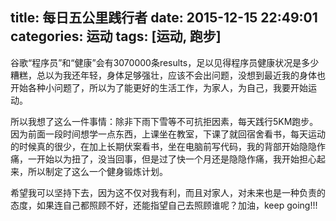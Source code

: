 title: 每日五公里践行者 
date: 2015-12-15 22:49:01 
categories: 运动
tags: [运动, 跑步]
---
谷歌“程序员”和“健康”会有3070000条results，足以见得程序员健康状况是多少糟糕，总以为我还年轻，身体足够强壮，应该不会出问题，没想到最近我的身体也开始各种小问题了，所以为了能更好的生活工作，为家人，为自己，我要开始运动。

<!--more-->

所以我想了这么一件事情：除非下雨下雪等不可抗拒因素，每天践行5KM跑步。因为前面一段时间想学一点东西，上课坐在教室，下课了就回宿舍看书，每天运动的时候真的很少，在加上长期伏案看书，坐在电脑前写代码，我的背部开始隐隐作痛，一开始以为扭了，没当回事，但是过了快一个月还是隐隐作痛，我开始担心起来，所以制定了这么一个健身锻炼计划。

希望我可以坚持下去，因为这不仅对我有利，而且对家人，对未来也是一种负责的态度，如果连自己都照顾不好，还能指望自己去照顾谁呢？加油，keep going!!!